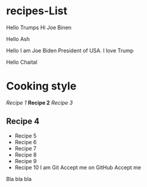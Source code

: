 # recipes-List

Hello Trumps
Hi Joe Binen

Hello Ash

Hello I am Joe Biden President of USA. I love Trump

Hello Chaital

# Cooking style

_Recipe 1_
**Recipe 2**
_Recipe 3_

## Recipe 4

- Recipe 5
- Recipe 6
- Recipe 7
- Recipe 8
- Recipe 9
- Recipe 10
  I am Git Accept me on GitHub
Accept me

Bla bla bla

